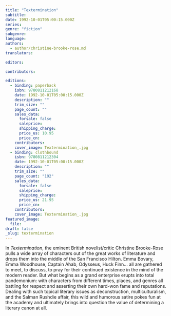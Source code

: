 ```yaml
---
title: "Textermination"
subtitle:
date: 1992-10-01T05:00:15.000Z
series:
genre: "fiction"
subgenre:
language:
authors:
  - author/christine-brooke-rose.md
translators:

editors:

contributors:

editions:
  - binding: paperback
    isbn: 9780811212168
    date: 1992-10-01T05:00:15.000Z
    description: ""
    trim_size: ""
    page_count: ""
    sales_data:
      forsale: false
      saleprice:
      shipping_charge:
      price_us: 10.95
      price_cn:
    contributors:
    cover_image: Textermination_.jpg
  - binding: clothbound
    isbn: 9780811212304
    date: 1992-10-01T05:00:15.000Z
    description: ""
    trim_size: ""
    page_count: "192"
    sales_data:
      forsale: false
      saleprice:
      shipping_charge:
      price_us: 21.95
      price_cn:
    contributors:
    cover_image: Textermination_.jpg
featured_image:
  file:
draft: false
_slug: textermination
---
```


In _Textermination_, the eminent British novelist/critic Christine Brooke-Rose pulls a wide array of characters out of the great works of literature and drops them into the middle of the San Francisco Hilton. Emma Bovary, Emma Woodhouse, Captain Ahab, Odysseus, Huck Finn... all are gathered to meet, to discuss, to pray for their continued existence in the mind of the modern reader. But what begins as a grand enterprise erupts into total pandemonium: with characters from different times, places, and genres all battling for respect and asserting their own hard-won fame and reputations. Dealing with such topical literary issues as deconstruction, multiculturalism, and the Salman Rushdie affair, this wild and humorous satire pokes fun at the academy and ultimately brings into question the value of determining a literary canon at all.

